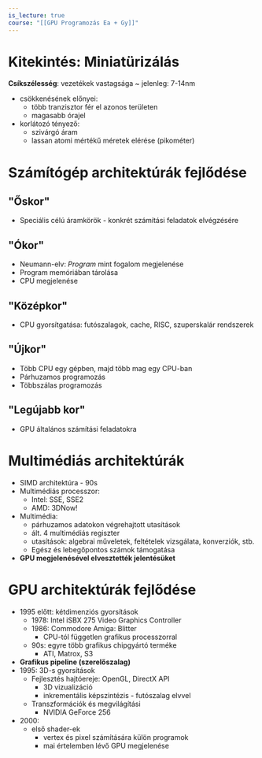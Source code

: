 ```yaml
---
is_lecture: true
course: "[[GPU Programozás Ea + Gy]]"
---
```

# Kitekintés: Miniatürizálás
**Csíkszélesség**: vezetékek vastagsága ~ jelenleg: 7-14nm
- csökkenésének előnyei:
	- több tranzisztor fér el azonos területen
	- magasabb órajel
- korlátozó tényező:
	- szivárgó áram
	- lassan atomi mértékű méretek elérése (pikométer) 

# Számítógép architektúrák fejlődése
## "Őskor"
- Speciális célú áramkörök - konkrét számítási feladatok elvégzésére
## "Ókor" 
- Neumann-elv: *Program* mint fogalom megjelenése 
- Program memóriában tárolása 
- CPU megjelenése 
## "Középkor"
- CPU gyorsítgatása: futószalagok, cache, RISC, szuperskalár rendszerek
## "Újkor"
- Több CPU egy gépben, majd több mag egy CPU-ban 
- Párhuzamos programozás
- Többszálas programozás 
## "Legújabb kor"
- GPU általános számítási feladatokra

# Multimédiás architektúrák 
- SIMD architektúra - 90s
- Multimédiás processzor:
	- Intel: SSE, SSE2
	- AMD: 3DNow!
- Multimédia: 
	- párhuzamos adatokon végrehajtott utasítások
	- ált. 4 multimédiás regiszter 
	- utasítások: algebrai műveletek, feltételek vizsgálata, konverziók, stb. 
	- Egész és lebegőpontos számok támogatása 
- **GPU megjelenésével elvesztették jelentésüket**

# GPU architektúrák fejlődése 
- 1995 előtt: kétdimenziós gyorsítások 
	- 1978: Intel iSBX 275 Video Graphics Controller
	- 1986: Commodore Amiga: Blitter 
		- CPU-tól független grafikus processzorral 
	- 90s: egyre több grafikus chipgyártó terméke
		- ATI, Matrox, S3
- **Grafikus pipeline (szerelőszalag)**
- 1995: 3D-s gyorsítások 
	- Fejlesztés hajtóereje: OpenGL, DirectX API 
		- 3D vizualizáció
		- inkrementális képszintézis - futószalag elvvel
	- Transzformációk és megvilágítási
		- NVIDIA GeForce 256
- 2000: 
	- első shader-ek
		- vertex és pixel számítására külön programok
		- mai értelemben lévő GPU megjelenése 